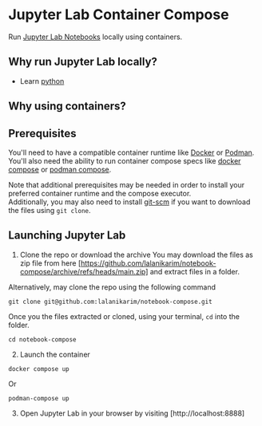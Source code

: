 Jupyter Lab Container Compose
=============================

Run [Jupyter Lab Notebooks](https://jupyter.org/) locally using containers.

Why run Jupyter Lab locally?
----------------------------

* Learn [python]()

Why using containers?
---------------------

Prerequisites
--------------

You'll need to have a compatible container runtime like [Docker](https://www.docker.com/) or [Podman](https://podman.io/).  
You'll also need the ability to run container compose specs like [docker compose](https://docs.docker.com/compose/install/) or [podman compose](https://docs.docker.com/compose/install/).  

Note that additional prerequisites may be needed in order to install your preferred container runtime and the compose executor.  
Additionally, you may also need to install [git-scm](https://git-scm.com/) if you want to download the files using `git clone`.

Launching Jupyter Lab
---------------------

1. Clone the repo or download the archive
You may download the files as zip file from here [https://github.com/lalanikarim/notebook-compose/archive/refs/heads/main.zip] and extract files in a folder.  

Alternatively, may clone the repo using the following command
```
git clone git@github.com:lalanikarim/notebook-compose.git
```

Once you the files extracted or cloned, using your terminal, `cd` into the folder.

```
cd notebook-compose
```

2. Launch the container

```
docker compose up
```
Or
```
podman-compose up
```

3. Open Jupyter Lab in your browser by visiting [http://localhost:8888]
